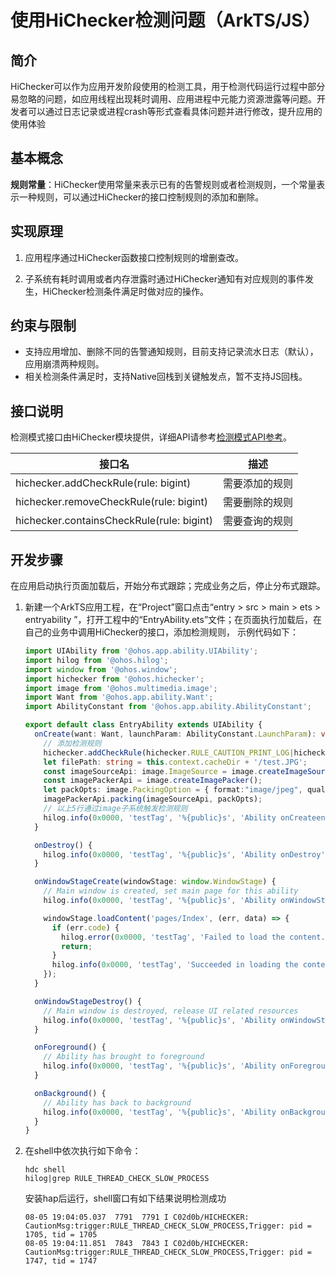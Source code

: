 # 使用HiChecker检测问题（ArkTS/JS）

## 简介

HiChecker可以作为应用开发阶段使用的检测工具，用于检测代码运行过程中部分易忽略的问题，如应用线程出现耗时调用、应用进程中元能力资源泄露等问题。开发者可以通过日志记录或进程crash等形式查看具体问题并进行修改，提升应用的使用体验

## 基本概念

**规则常量**：HiChecker使用常量来表示已有的告警规则或者检测规则，一个常量表示一种规则，可以通过HiChecker的接口控制规则的添加和删除。

## 实现原理

1. 应用程序通过HiChecker函数接口控制规则的增删查改。

2. 子系统有耗时调用或者内存泄露时通过HiChecker通知有对应规则的事件发生，HiChecker检测条件满足时做对应的操作。

## 约束与限制

- 支持应用增加、删除不同的告警通知规则，目前支持记录流水日志（默认），应用崩溃两种规则。
- 相关检测条件满足时，支持Native回栈到关键触发点，暂不支持JS回栈。

## 接口说明

检测模式接口由HiChecker模块提供，详细API请参考[检测模式API参考](../reference/apis-performance-analysis-kit/js-apis-hichecker.md)。

| 接口名 | 描述 |
| -------- | -------- |
| hichecker.addCheckRule(rule: bigint) | 需要添加的规则 |
| hichecker.removeCheckRule(rule: bigint) | 需要删除的规则 |
| hichecker.containsCheckRule(rule: bigint) | 需要查询的规则 |

## 开发步骤

在应用启动执行页面加载后，开始分布式跟踪；完成业务之后，停止分布式跟踪。

1. 新建一个ArkTS应用工程，在“Project”窗口点击“entry &gt; src &gt; main &gt; ets &gt; entryability ”，打开工程中的“EntryAbility.ets”文件；在页面执行加载后，在自己的业务中调用HiChecker的接口，添加检测规则， 示例代码如下：

   ```ts
   import UIAbility from '@ohos.app.ability.UIAbility';
   import hilog from '@ohos.hilog';
   import window from '@ohos.window';
   import hichecker from '@ohos.hichecker';
   import image from '@ohos.multimedia.image';
   import Want from '@ohos.app.ability.Want';
   import AbilityConstant from '@ohos.app.ability.AbilityConstant';
   
   export default class EntryAbility extends UIAbility {
     onCreate(want: Want, launchParam: AbilityConstant.LaunchParam): void {
       // 添加检测规则
       hichecker.addCheckRule(hichecker.RULE_CAUTION_PRINT_LOG|hichecker.RULE_THREAD_CHECK_SLOW_PROCESS);
       let filePath: string = this.context.cacheDir + '/test.JPG';
       const imageSourceApi: image.ImageSource = image.createImageSource(filePath);
       const imagePackerApi = image.createImagePacker();
       let packOpts: image.PackingOption = { format:"image/jpeg", quality:98 };
       imagePackerApi.packing(imageSourceApi, packOpts);
       // 以上5行通过image子系统触发检测规则
       hilog.info(0x0000, 'testTag', '%{public}s', 'Ability onCreateend');
     }
   
     onDestroy() {
       hilog.info(0x0000, 'testTag', '%{public}s', 'Ability onDestroy');
     }
   
     onWindowStageCreate(windowStage: window.WindowStage) {
       // Main window is created, set main page for this ability
       hilog.info(0x0000, 'testTag', '%{public}s', 'Ability onWindowStageCreate');
   
       windowStage.loadContent('pages/Index', (err, data) => {
         if (err.code) {
           hilog.error(0x0000, 'testTag', 'Failed to load the content. Cause: %{public}s', JSON.stringify(err) ?? '');
           return;
         }
         hilog.info(0x0000, 'testTag', 'Succeeded in loading the content. Data: %{public}s', JSON.stringify(data) ?? '');
       });
     }
   
     onWindowStageDestroy() {
       // Main window is destroyed, release UI related resources
       hilog.info(0x0000, 'testTag', '%{public}s', 'Ability onWindowStageDestroy');
     }
   
     onForeground() {
       // Ability has brought to foreground
       hilog.info(0x0000, 'testTag', '%{public}s', 'Ability onForeground');
     }
   
     onBackground() {
       // Ability has back to background
       hilog.info(0x0000, 'testTag', '%{public}s', 'Ability onBackground');
     }
   }
   ```
   
2. 在shell中依次执行如下命令：

   ```shell
   hdc shell
   hilog|grep RULE_THREAD_CHECK_SLOW_PROCESS
   ```

   安装hap后运行，shell窗口有如下结果说明检测成功

   ```shell
   08-05 19:04:05.037  7791  7791 I C02d0b/HICHECKER: CautionMsg:trigger:RULE_THREAD_CHECK_SLOW_PROCESS,Trigger: pid = 1705, tid = 1705
   08-05 19:04:11.851  7843  7843 I C02d0b/HICHECKER: CautionMsg:trigger:RULE_THREAD_CHECK_SLOW_PROCESS,Trigger: pid = 1747, tid = 1747
   ```
